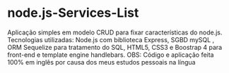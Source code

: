 # node.js-Services-List
Aplicação simples em modelo CRUD para fixar características do node.js. Tecnologias utilizadas: Node.js com biblioteca Express, SGBD mySQL , ORM Sequelize para tratamento do SQL, HTML5, CSS3  e Boostrap 4 para  front-end e template engine handlebars. OBS: Código e aplicação feita 100% em inglês por causa dos meus estudos pessoais na língua
